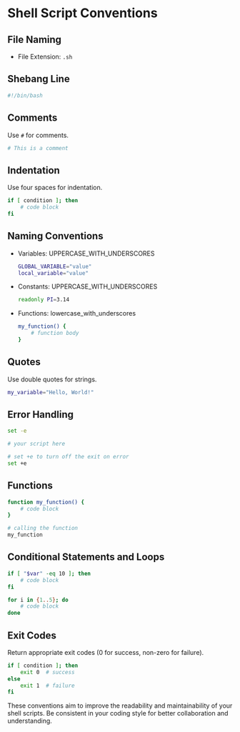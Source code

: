 # Shell Script Conventions

## File Naming
- File Extension: `.sh`

## Shebang Line
```bash
#!/bin/bash
```

## Comments
Use `#` for comments.
```bash
# This is a comment
```

## Indentation
Use four spaces for indentation.
```bash
if [ condition ]; then
    # code block
fi
```

## Naming Conventions
- Variables: UPPERCASE_WITH_UNDERSCORES
  ```bash
  GLOBAL_VARIABLE="value"
  local_variable="value"
  ```
- Constants: UPPERCASE_WITH_UNDERSCORES
  ```bash
  readonly PI=3.14
  ```
- Functions: lowercase_with_underscores
  ```bash
  my_function() {
      # function body
  }
  ```

## Quotes
Use double quotes for strings.
```bash
my_variable="Hello, World!"
```

## Error Handling
```bash
set -e

# your script here

# set +e to turn off the exit on error
set +e
```

## Functions
```bash
function my_function() {
    # code block
}

# calling the function
my_function
```

## Conditional Statements and Loops
```bash
if [ "$var" -eq 10 ]; then
    # code block
fi

for i in {1..5}; do
    # code block
done
```

## Exit Codes
Return appropriate exit codes (0 for success, non-zero for failure).
```bash
if [ condition ]; then
    exit 0  # success
else
    exit 1  # failure
fi
```

These conventions aim to improve the readability and maintainability of your shell scripts. Be consistent in your coding style for better collaboration and understanding.
